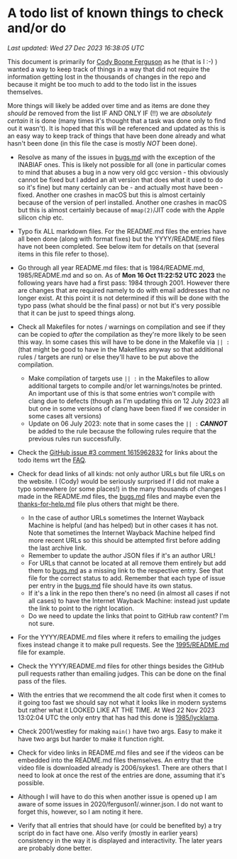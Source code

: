# A todo list of known things to check and/or do
*Last updated: Wed 27 Dec 2023 16:38:05 UTC*

This document is primarily for [Cody Boone
Ferguson](/winners.html#Cody_Boone_Ferguson) as he (that is I :-) ) wanted a way
to keep track of things in a way that did not require the information getting
lost in the thousands of changes in the repo and because it might be too much to
add to the todo list in the issues themselves.

More things will likely be added over time and as items are done they _should
be_ removed from the list IF AND ONLY IF (!!) we are _absolutely certain_ it is
done (many times it's thought that a task was done only to find out it wasn't).
It is hoped that this will be referenced and updated as this is an easy way to
keep track of things that have been done already and what hasn't been done (in
this file the case is mostly _NOT_ been done).

- Resolve as many of the issues in [bugs.md](/bugs.md) with the exception of the
INABIAF ones. This is likely not possible for all (one in particular comes to
mind that abuses a bug in a now very old gcc version - this obviously cannot be
fixed but I added an alt version that does what it used to do so it's fine) but
many certainly can be - and actually most have been - fixed. Another one crashes
in macOS but this is almost certainly because of the version of perl installed.
Another one crashes in macOS but this is almost certainly because of
`mmap(2)`/JIT code with the Apple silicon chip etc.

- Typo fix ALL markdown files. For the README.md files the entries have all been
done (along with format fixes) but the YYYY/README.md files have not been
completed. See below item for details on that (several items in this file refer
to those).

- Go through all year README.md files: that is 1984/README.md, 1985/README.md and
so on. As of **Mon 16 Oct 11:22:52 UTC 2023** the following years have had a
first pass: 1984 through 2001. However there are changes that are required
namely to do with email addresses that no longer exist. At this point it is not
determined if this will be done with the typo pass (what should be the final
pass) or not but it's very possible that it can be just to speed things along.

- Check all Makefiles for notes / warnings on compilation and see if they can be
copied to _after_ the compilation as they're more likely to be seen this way. In
some cases this will have to be done in the Makefile via `|| :` (that might be
good to have in the Makefiles anyway so that additional rules / targets are
run) or else they'll have to be put above the compilation.
    * Make compilation of targets use `|| :` in the Makefiles to allow
    additional targets to compile and/or let warnings/notes be printed. An
    important use of this is that some entries won't compile with clang due to
    defects (though as I'm updating this on 12 July 2023 all but one in some
    versions of clang have been fixed if we consider in some cases alt versions)
    * Update on 06 July 2023: note that in some cases the `|| :` _**CANNOT**_ be
    added to the rule because the following rules require that the previous
    rules run successfully.

- Check the [GitHub issue #3 comment
1615962832](https://github.com/ioccc-src/temp-test-ioccc/issues/3#issuecomment-1615962832)
for links about the todo items wrt the [FAQ](/faq.md).

- Check for dead links of all kinds: not only author URLs but file URLs on the
website. I (Cody) would be seriously surprised if I did not make a typo
somewhere (or some places!) in the many thousands of changes I made in the
README.md files, the [bugs.md](/bugs.md) files and maybe even the
[thanks-for-help.md](/thanks-for-help.md) file plus others that might be
there.
    * In the case of author URLs sometimes the Internet Wayback Machine is
    helpful (and has helped) but in other cases it has not. Note that sometimes
    the Internet Wayback Machine helped find more recent URLs so this should be
    attempted first before adding the last archive link.
    * Remember to update the author JSON files if it's an author URL!
    * For URLs that cannot be located at all remove them entirely but add them
    to [bugs.md](/bugs.md) as a missing link to the respective entry. See that file for the
    correct status to add. Remember that each type of issue per entry in the
    [bugs.md](/bugs.md) file should have its own status.
    * If it's a link in the repo then there's no need (in almost all cases if
    not all cases) to have the Internet Wayback Machine: instead just update the
    link to point to the right location.
    * Do we need to update the links that point to GitHub raw content? I'm not
    sure.


- For the YYYY/README.md files where it refers to emailing the judges fixes
instead change it to make pull requests. See the
[1995/README.md](1995/README.md) file for example.

- Check the YYYY/README.md files for other things besides the GitHub pull
requests rather than emailing judges. This can be done on the final pass of the
files.

- With the entries that we recommend the alt code first when it comes to it
going too fast we should say not what it looks like in modern systems but rather
what it LOOKED LIKE AT THE TIME. At Wed 22 Nov 2023 13:02:04 UTC the only entry
that has had this done is [1985/lycklama](1985/lycklama/README.md).

- Check 2001/westley for making `main()` have two args. Easy to make it have two
args but harder to make it function right.

- Check for video links in README.md files and see if the videos can be
embedded into the README.md files themselves. An entry that the video file is
downloaded already is 2006/sykes1. There are others that I need to look at once
the rest of the entries are done, assuming that it's possible.

- Although I will have to do this when another issue is opened up I am aware of
some issues in 2020/ferguson1/.winner.json. I do not want to forget this,
however, so I am noting it here.

- Verify that all entries that should have (or could be benefited by) a try
script do in fact have one. Also verify (mostly in earlier years) consistency in
the way it is displayed and interactivity. The later years are probably done
better.
